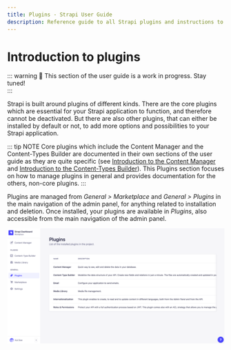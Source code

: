 ```yaml
---
title: Plugins - Strapi User Guide
description: Reference guide to all Strapi plugins and instructions to use these plugins.
---
```


# Introduction to plugins

::: warning 🚧 This section of the user guide is a work in progress. Stay tuned!
<br>
:::

Strapi is built around plugins of different kinds. There are the core plugins which are essential for your Strapi application to function, and therefore cannot be deactivated. But there are also other plugins, that can either be installed by default or not, to add more options and possibilities to your Strapi application.

::: tip NOTE
Core plugins which include the Content Manager and the Content-Types Builder are documented in their own sections of the user guide as they are quite specific (see [Introduction to the Content Manager](../content-manager/introduction-to-content-manager.md) and [Introduction to the Content-Types Builder](../content-types-builder/introduction-to-content-types-builder.md)). This Plugins section focuses on how to manage plugins in general and provides documentation for the others, non-core plugins.
:::

Plugins are managed from _General > Marketplace_ and _General > Plugins_ in the main navigation of the admin panel, for anything related to installation and deletion. Once installed, your plugins are available in _Plugins_, also accessible from the main navigation of the admin panel.

![Plugins settings](../assets/plugins/plugins-settings.png)
